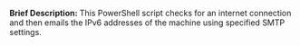 **Brief Description:**
This PowerShell script checks for an internet connection and then emails the IPv6 addresses of the machine using specified SMTP settings.
